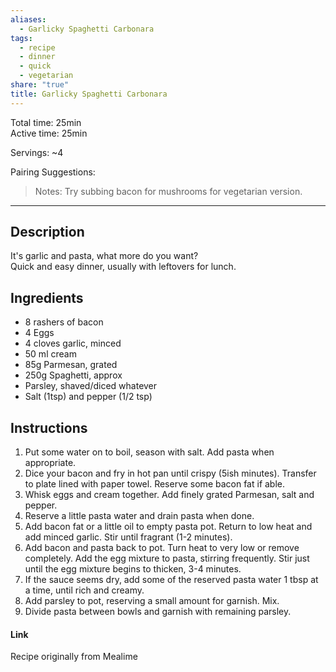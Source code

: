 ```yaml
---
aliases:
  - Garlicky Spaghetti Carbonara
tags:
  - recipe
  - dinner
  - quick
  - vegetarian
share: "true"
title: Garlicky Spaghetti Carbonara
---
```

Total time: 25min  
Active time: 25min  
  
Servings: ~4  
  
Pairing Suggestions:   
  
>Notes: Try subbing bacon for mushrooms for vegetarian version.   
  
---  
## Description  
It's garlic and pasta, what more do you want?   
Quick and easy dinner, usually with leftovers for lunch.   
  
## Ingredients  
   
- 8 rashers of bacon  
- 4 Eggs  
- 4 cloves garlic, minced  
- 50 ml cream  
- 85g Parmesan, grated  
- 250g Spaghetti, approx  
- Parsley, shaved/diced whatever  
- Salt (1tsp) and pepper (1/2 tsp)  
  
## Instructions   
1. Put some water on to boil, season with salt. Add pasta when appropriate.   
2. Dice your bacon and fry in hot pan until crispy (5ish minutes). Transfer to plate lined with paper towel. Reserve some bacon fat if able.   
3. Whisk eggs and cream together. Add finely grated Parmesan, salt and pepper.   
4. Reserve a little pasta water and drain pasta when done.   
5. Add bacon fat or a little oil to empty pasta pot. Return to low heat and add minced garlic. Stir until fragrant (1-2 minutes).  
6. Add bacon and pasta back to pot. Turn heat to very low or remove completely. Add the egg mixture to pasta, stirring frequently. Stir just until the egg mixture begins to thicken, 3-4 minutes.  
7. If the sauce seems dry, add some of the reserved pasta water 1 tbsp at a time, until rich and creamy.  
8.  Add parsley to pot, reserving a small amount for garnish. Mix.   
9. Divide pasta between bowls and garnish with remaining parsley.   
  
  
#### Link  
Recipe originally from Mealime